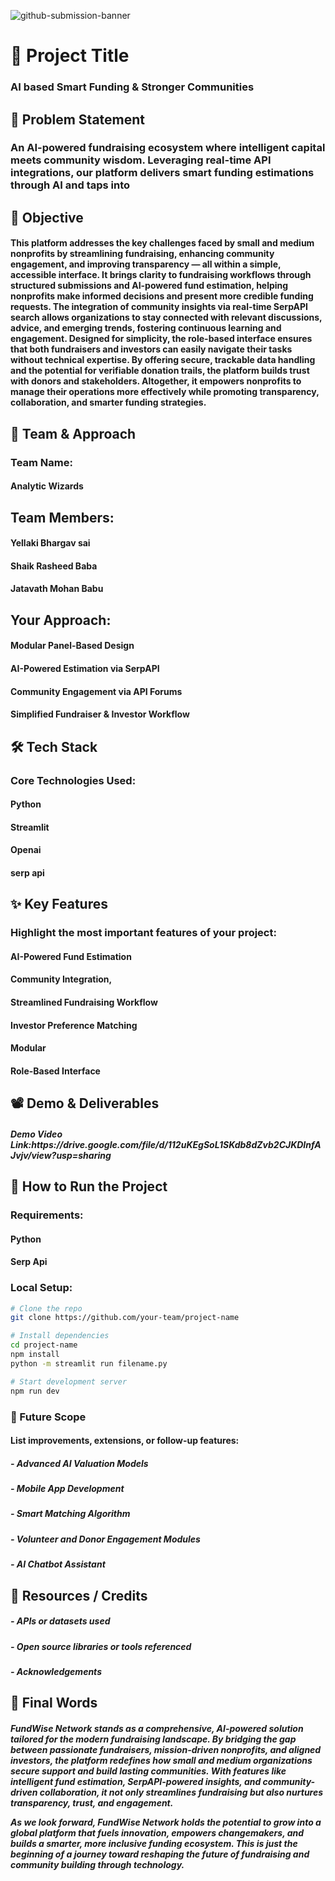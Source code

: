 ![github-submission-banner](https://github.com/user-attachments/assets/a1493b84-e4e2-456e-a791-ce35ee2bcf2f)
<h1>🚀 Project Title</h1>
<h3>AI based Smart Funding & Stronger Communities</h3>

<h2>📌 Problem Statement</h2>
<h3>An AI-powered fundraising ecosystem where intelligent capital meets community wisdom. Leveraging real-time API integrations, our platform delivers smart funding estimations through AI and taps into</h3>

<h2>🎯 Objective</h2>
<h4>This platform addresses the key challenges faced by small and medium nonprofits by streamlining fundraising, enhancing community engagement, and improving transparency — all within a simple, accessible interface. It brings clarity to fundraising workflows through structured submissions and AI-powered fund estimation, helping nonprofits make informed decisions and present more credible funding requests. The integration of community insights via real-time SerpAPI search allows organizations to stay connected with relevant discussions, advice, and emerging trends, fostering continuous learning and engagement. Designed for simplicity, the role-based interface ensures that both fundraisers and investors can easily navigate their tasks without technical expertise. By offering secure, trackable data handling and the potential for verifiable donation trails, the platform builds trust with donors and stakeholders. Altogether, it empowers nonprofits to manage their operations more effectively while promoting transparency, collaboration, and smarter funding strategies.</h4>

<h2>🧠 Team & Approach</h2>
<h3>Team Name:</h3>
<h4>Analytic Wizards</h4>
<h2>Team Members:</h2>
<h4>Yellaki Bhargav sai</h4>
<h4>Shaik Rasheed Baba</h4>
<h4>Jatavath Mohan Babu</h4>
<h2>Your Approach:</h2>
<h4>Modular Panel-Based Design</h4>
<h4> AI-Powered Estimation via SerpAPI</h4>
<h4> Community Engagement via API Forums</h4>
<h4>Simplified Fundraiser & Investor Workflow</h4>
<h2>🛠️ Tech Stack</h2>
<h3>Core Technologies Used:</h3>
<h4>Python</h4>
<h4>Streamlit</h4>
<h4>Openai</h4>
<h4>serp api</h4>

<h2>✨ Key Features</h2>
<h3>Highlight the most important features of your project:</h3>
<h4>AI-Powered Fund Estimation</h4>
<h4>Community Integration,</h4>
<h4>Streamlined Fundraising Workflow</h4>
<h4>Investor Preference Matching</h4>
<h4>Modular</h4>
<h4>Role-Based Interface</h4>

<h2>📽️ Demo & Deliverables</h2>
<h5>Demo Video Link:https://drive.google.com/file/d/112uKEgSoL1SKdb8dZvb2CJKDInfAJvjv/view?usp=sharing</h5>
<h2>🧪 How to Run the Project</h2>
<h3>Requirements:</h3>
<h4>Python</h4>
<h4>Serp Api</h4>

### Local Setup:
```bash
# Clone the repo
git clone https://github.com/your-team/project-name

# Install dependencies
cd project-name
npm install
python -m streamlit run filename.py

# Start development server
npm run dev
```

<h3>🧬 Future Scope</h3>
<h4>List improvements, extensions, or follow-up features:</h4>
<h5>- Advanced AI Valuation Models</h5>
<h5>- Mobile App Development</h5>
<h5>- Smart Matching Algorithm</h5>
<h5>- Volunteer and Donor Engagement Modules </h5>
<h5>- AI Chatbot Assistant</h5>

<h2>📎 Resources / Credits</h2>
<h5>- APIs or datasets used  </h5>
<h5>- Open source libraries or tools referenced </h5>
<h5>- Acknowledgements</h5>

<h2>🏁 Final Words</h2>
<h5>FundWise Network stands as a comprehensive, AI-powered solution tailored for the modern fundraising landscape. By bridging the gap between passionate fundraisers, mission-driven nonprofits, and aligned investors, the platform redefines how small and medium organizations secure support and build lasting communities. With features like intelligent fund estimation, SerpAPI-powered insights, and community-driven collaboration, it not only streamlines fundraising but also nurtures transparency, trust, and engagement.

As we look forward, FundWise Network holds the potential to grow into a global platform that fuels innovation, empowers changemakers, and builds a smarter, more inclusive funding ecosystem. This is just the beginning of a journey toward reshaping the future of fundraising and community building through technology.</h5>

